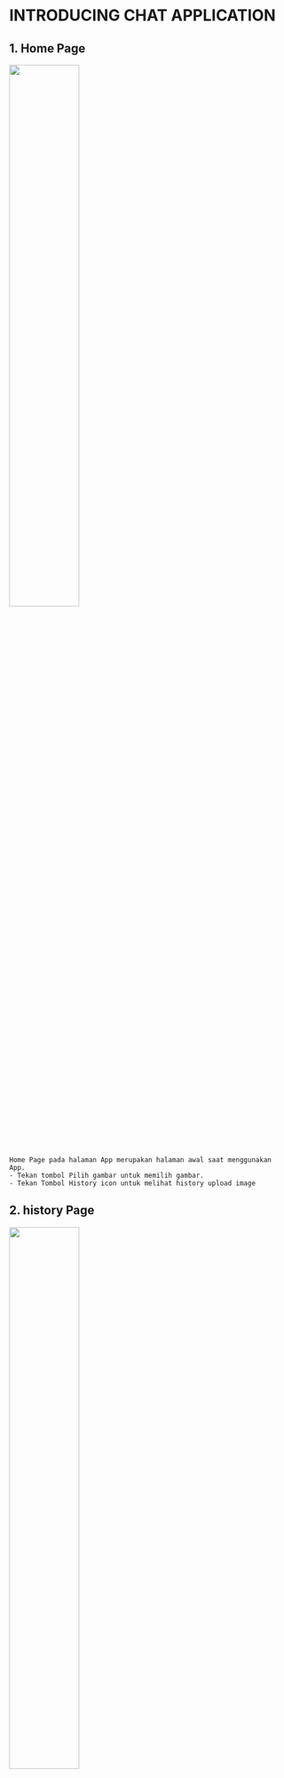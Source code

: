 
# INTRODUCING CHAT APPLICATION

## 1. Home Page
<img style="width : 50%;" src="./assets/home.png"></img>

    Home Page pada halaman App merupakan halaman awal saat menggunakan App. 
    - Tekan tombol Pilih gambar untuk memilih gambar.
    - Tekan Tombol History icon untuk melihat history upload image


## 2. history Page
<img style="width : 50%;" src="./assets/history.png"></img>

    History Page, yang berisi list dari history upload image
    - Disini kita hanya langsung mendapatkan list history saja

    ps : Apabila hanya loading yang muncul, Kemungkinan koneksi internet anda kurang baik, atau aplikasi sedang memanggil API

## 3. Notification 
<img style="width : 50%;" src="./assets/notifikasi.png"></img>

    Notifikasi muncul ketika user sukses untuk mengupload gambar ke backend

## 4. Pilih Page
<img style="width : 50%;" src="./assets/pilih.png"></img>

    Pilih page, yang berisi list gambar yang diambil menggunakan cameraRoll

## 5. Sukses Page
<img style="width : 50%;" src="./assets/sukses.png"></img>

    Sukses Page, hanya page ketika user berhasil upload image

## 5. Form Page
<img style="width : 50%;" src="./assets/form.png"></img>

    Form Page,Page yang digunakan user untuk input identitas


# How To Install The App ?

1. clone The repository
2. install all the package 
        
        $ yarn

4. clear gradle

        $ cd android && gradlew clean

5. run App on your android device

        $ react-native run-android

    - if there any problems like

            error Failed to install the app. Make sure you have an Android emulator running or a device connected.
        
    - make sure you have access to your android device or android emulator.

    - and check the list of devices

            $ adb devices
    
    - example response :

            $ adb devices

            List of devices attached
            adb server version (41) doesn't match this client (39); killing...
            * daemon started successfully
            emulator-5554   device

    - then go to step 5 to install the app on your devices

    - if there are many devices on list
    - example response : 

            $ adb devices

            List of devices attached
            adb server version (41) doesn't match this client (39); killing...
            * daemon started successfully
            emulator-5554   device
            emulator-5937   device
    
    - type this to install the App on selected devices

            $ react-native run-android emulator-5937



